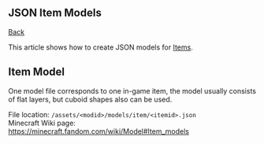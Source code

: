 ## JSON Item Models
[Back](json.md)

This article shows how to create JSON models for [Items](../fabric/items/item.md).

## Item Model
One model file corresponds to one in-game item, the model usually consists of flat layers, but cuboid shapes also can be used.

File location: `/assets/<modid>/models/item/<itemid>.json`  
Minecraft Wiki page: https://minecraft.fandom.com/wiki/Model#Item_models
